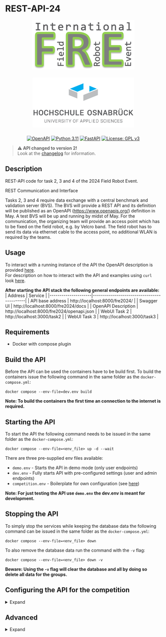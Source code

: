 # REST-API-24

<p align="middle">
  <a href="https://fieldrobot.nl/event/"><img src="docs/static/logos/FRE-logo.png" height="160" alt="International Field Robot Event"></a>
</p>
<p align="middle">
  <a href="https://www.hs-osnabrueck.de/"><img src="docs/static/logos/HS-OS-Logo.png" height="160" style="margin: 10px;" alt="Hochschule Osnabrueck"></a>
</p>
<p align="middle">
  <a href="https://editor.swagger.io/?url=https://raw.githubusercontent.com/FieldRobotEvent/REST-API-24/main/docs/static/openapi.json"><img src="https://img.shields.io/badge/open--API-V3.1-brightgreen.svg?style=flat&label=OpenAPI" alt="OpenAPI"/></a>
  <a href="https://www.python.org/"><img src="https://img.shields.io/badge/Python-3.11-3776AB.svg?style=flat&logo=python&logoColor=white" alt="Python 3.11"/></a>
  <a href="https://fastapi.tiangolo.com/"><img src="https://img.shields.io/badge/FastAPI-0.110.0-009688.svg?style=flat&logo=FastAPI&logoColor=white" alt="FastAPI"/></a>
  <a href="https://www.gnu.org/licenses/gpl-3.0"><img src="https://img.shields.io/badge/License-GPLv3-blue.svg" alt="License: GPL v3"/></a>
</p>

> **&#9888; API changed to version 2!** <br>
Look at the [changelog](changelog.md) for information.

## Description
REST-API code for task 2, 3 and 4 of the 2024 Field Robot Event.

REST Communication and Interface

Tasks 2, 3 and 4 require data exchange with a central benchmark and validation server (BVS). The
BVS will provide a REST API and its definition will be published as an OpenAPI (https://www.openapis.org/) definition in
May. A test BVS will be up and running by midst of May. For the communication, the organizing
team will provide an access point which has to be fixed on the field robot, e.g. by Velcro band.
The field robot has to send its data via ethernet cable to the access point, no additional WLAN is
required by the teams.

## Usage
To interact with a running instance of the API the OpenAPI description is provided [here](docs/static/openapi.json).\
For description on how to interact with the API and examples using ```curl``` look [here](docs/api-example.md).

**After starting the API stack the following general endpoints are available:**
| Address             | Service                                    |
|---------------------|--------------------------------------------|
| API base address    | http://localhost:8000/fre2024/             |
| Swagger UI          | http://localhost:8000/fre2024/docs         |
| OpenAPI Description | http://localhost:8000/fre2024/openapi.json |
| WebUI Task 2        | http://localhost:3000/task2                |
| WebUI Task 3        | http://localhost:3000/task3                |

## Requirements
- Docker with compose plugin

## Build the API
Before the API can be used the containers have to be build first.
To build the containers issue the following command in the same folder as the ```docker-compose.yml```:

```
docker compose --env-file=dev.env build
```

**Note: To build the containers the first time an connection to the internet is required.**

## Starting the API
To start the API the following command needs to be issued in the same folder as the ```docker-compose.yml```:

```
docker compose --env-file=<env_file> up -d --wait
```
There are three pre-supplied env files available:
- ```demo.env``` - Starts the API in demo mode (only user endpoints)
- ```dev.env``` - Fully starts API with pre-configured settings (user and admin endpoints)
- ```competition.env``` - Boilerplate for own configuration (see [here](#configuring-the-api-for-the-competition))

**Note: For just testing the API use ```demo.env``` the dev.env is meant for development.**

## Stopping the API
To simply stop the services while keeping the database data the following command can be issued in the same folder as the ```docker-compose.yml```:

```
docker compose --env-file=<env_file> down
```

To also remove the database data run the command with the ```-v``` flag:

```
docker compose --env-file=<env_file> down -v
```

**Beware: Using the ```-v``` flag will clear the database and all by doing so delete all data for the groups.**

## Configuring the API for the competition

<details>
    <summary> Expand</summary>

To configure for competition the following entries in the ```competition.env``` have to be populated with the data for the competition.
- All entries are expected to be JSON formatted.
- Currently unused ```TASK``` entries can be set as empty arrays.
- ```ADMIN_API_KEY``` and ```FRE_POSTGRES_PASSWD``` have to be set before first run or the stack will fail to start.

### Group entries:
A group entry consists of a name and an API-Key.
The following rules apply:
- Group ```name``` must be unique and should not contain special characters aside of space.
- The ```api-key``` should be unique and consist only of characters (upper and lower case) and numbers.
- The ```api-key``` should be at least 21 characters long.

```
GROUPS='[
    {
        "name": <name of the first group>,
        "api-key": <api key for the first group>
    },
    {
        "name": <name of the second group>,
        "api-key": <api key for the second group>
    },
    {
        "name": <name of the nth group>,
        "api-key": <api key for the nth group>
    }
]'
```

### Task 2 solution
For task 2 solutions following rules apply:
- ```row_number``` starts at 1.
- ```plant_count``` should be positive or 0.
- must be keep secret.

```
TASK2_ROWS_SOLUTION='[
    {
        "row_number": 1,
        "plant_count": <plant count first row>
    },
    {
        "row_number": 2,
        "plant_count": <plant count second row>
    },
    {
        "row_number": <n>, 
        "plant_count": <plant count nth row>
    }
]'
```

### Task 3 solution
For task 3 solutions following rules apply:
- ```x``` and ```y``` are in metre.
- must be keep secret.

```
TASK3_POSITIONS_SOLUTION='[
    {
        "x": <x float value first point>,
        "y": <y float value first point>
    },
    {
        "x": <x float value second point>,
        "y": <y float value second point>
    },
    {
        "x": <x float value nth point>,
        "y": <y float value nth point>
    }
]'
```

### Task 4 positions
For task 3 solutions following rules apply:
- ```x``` and ```y``` are in metre.

```
TASK4_POSITIONS='[
    {
        "x": <x float value first point>,
        "y": <y float value first point>
    },
    {
        "x": <x float value second point>,
        "y": <y float value second point>
    },
    {
        "x": <x float value nth point>,
        "y": <y float value nth point>
    }
]'
```

### Admin API key
For the admin API key the following rules apply:
- Must consist only of characters (upper and lower case) and numbers.
- Should be at least 21 characters long.
- Must be keep secret.

```
ADMIN_API_KEY=<admin API-Key>
```

### Postgres key
For the postgres key the following rules apply:
- Must consist only of characters (upper and lower case) and numbers.
- Should be at least 21 characters long.

```
FRE_POSTGRES_PASSWD=<Postgres database key>
```


## Starting the for competition
After configuring the competition.dev the stack can be started by running the following command in the same folder as the ```docker-compose.yml```:

```
docker compose --env-file=competition.env up -d --wait
```

If the ```competition.env``` is changed afterwards the stack has to be recreated by running the start command again.

**Beware: The Posgres key can not be changed once it has been set. To recover from an faulty postgres key the stack has to be stopped using the ```-v``` flag, clearing the entire database, and then restarted using the upper start command**

</details>

## Advanced

<details>
    <summary> Expand</summary>

## Backup database
To create an backup of the database run the following command in the same folder as the ```docker-compose.yml```:

```
docker compose --env-file=<env_file> exec postgres pg_dump -d fre -f /backups/fre.sql
```

Use the same env file you used to start the server.
The backup will be an SQL database dump called ```fre.sql``` in the backups folder.

**Note 1: Because the ```fre.sql``` file is created by the container you might have to claim ownership of the file depending on your filesystem.**

**Note 2: Calling the backup function multiple times will override the previous backup.**

## Debugging
For debugging purposes the logs of the for the containers can be printed out using:

```
docker compose --env-file=<env_file> logs <service_name>
```

Currently available service names are:
- ```api```
- ```postgres```
- ```webui```
</details>

